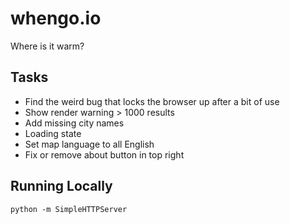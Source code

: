 # whengo.io
Where is it warm?


## Tasks
- Find the weird bug that locks the browser up after a bit of use
- Show render warning > 1000 results
- Add missing city names
- Loading state
- Set map language to all English
- Fix or remove about button in top right

## Running Locally

```
python -m SimpleHTTPServer
```

